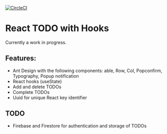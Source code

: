 [![CircleCI](https://circleci.com/gh/w3bdesign/todo-hooks.svg?style=svg)](https://circleci.com/gh/w3bdesign/todo-hooks)

# React TODO with Hooks

Currently a work in progress.

## Features:

- Ant Design with the following components: able, Row, Col, Popconfirm, Typography, Popup notification
- React hooks (useState)
- Add and delete TODOs
- Complete TODOs
- Uuid for unique React key identifier

## TODO

- Firebase and Firestore for authentication and storage of TODOs
